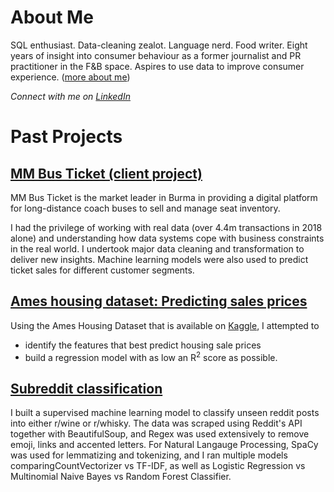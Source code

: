 # About Me

SQL enthusiast. Data-cleaning zealot. Language nerd. Food writer. Eight years of insight into consumer behaviour as a former journalist and PR practitioner in the F&B space. Aspires to use data to improve consumer experience. ([more about me](https://profiles.generalassemb.ly/profiles/chenyze))


*Connect with me on [LinkedIn](https://www.linkedin.com/in/chenyze/)*


# Past Projects

## [MM Bus Ticket (client project)](https://github.com/chenyze/capstone)
MM Bus Ticket is the market leader in Burma in providing a digital platform for long-distance coach buses to sell and manage seat inventory. 

I had the privilege of working with real data (over 4.4m transactions in 2018 alone) and understanding how data systems cope with business constraints in the real world. I undertook major data cleaning and transformation to deliver new insights. Machine learning models were also used to predict ticket sales for different customer segments.


## [Ames housing dataset: Predicting sales prices](https://github.com/chenyze/project-2)

Using the Ames Housing Dataset that is available on [Kaggle](https://www.kaggle.com/c/dsi-us-6-project-2-regression-challenge), I attempted to
* identify the features that best predict housing sale prices
* build a regression model with as low an R<sup>2</sup> score as possible.


## [Subreddit classification](https://github.com/chenyze/project-3)

I built a supervised machine learning model to classify unseen reddit posts into either r/wine or r/whisky. The data was scraped using Reddit's API together with BeautifulSoup, and Regex was used extensively to remove emoji, links and accented letters. For Natural Langauge Processing, SpaCy was used for lemmatizing and tokenizing, and I ran multiple models comparingCountVectorizer vs TF-IDF, as well as Logistic Regression vs Multinomial Naive Bayes vs Random Forest Classifier.


